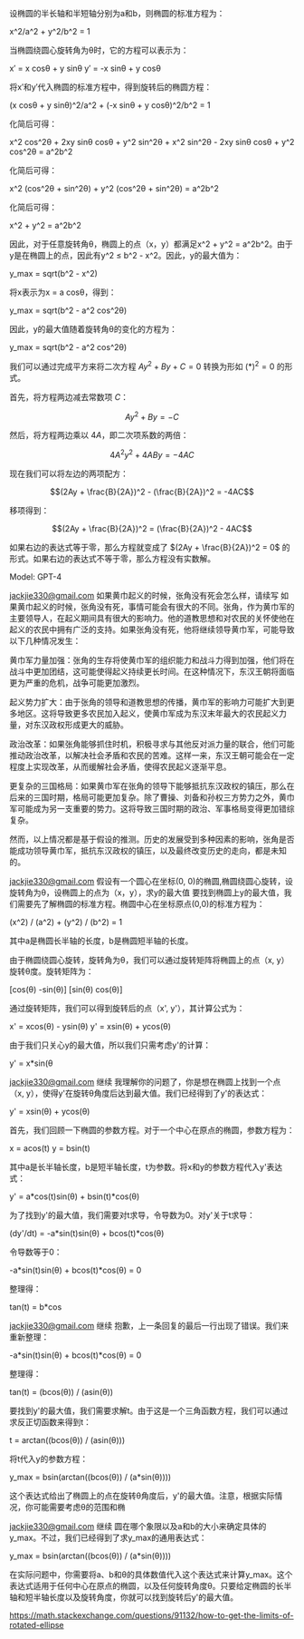 设椭圆的半长轴和半短轴分别为a和b，则椭圆的标准方程为：

x^2/a^2 + y^2/b^2 = 1

当椭圆绕圆心旋转角为θ时，它的方程可以表示为：

x′ = x cosθ + y sinθ y′ = -x sinθ + y cosθ

将x′和y′代入椭圆的标准方程中，得到旋转后的椭圆方程：

(x cosθ + y sinθ)^2/a^2 + (-x sinθ + y cosθ)^2/b^2 = 1

化简后可得：

x^2 cos^2θ + 2xy sinθ cosθ + y^2 sin^2θ + x^2 sin^2θ - 2xy sinθ cosθ + y^2 cos^2θ = a^2b^2

化简后可得：

x^2 (cos^2θ + sin^2θ) + y^2 (cos^2θ + sin^2θ) = a^2b^2

化简后可得：

x^2 + y^2 = a^2b^2

因此，对于任意旋转角θ，椭圆上的点（x，y）都满足x^2 + y^2 = a^2b^2。由于y是在椭圆上的点，因此有y^2 ≤ b^2 - x^2。因此，y的最大值为：

y_max = sqrt(b^2 - x^2)

将x表示为x = a cosθ，得到：

y_max = sqrt(b^2 - a^2 cos^2θ)

因此，y的最大值随着旋转角θ的变化的方程为：

y_max = sqrt(b^2 - a^2 cos^2θ)







我们可以通过完成平方来将二次方程 $Ay^2 + By + C = 0$ 转换为形如 $(*)^2=0$ 的形式。

首先，将方程两边减去常数项 $C$：

$$Ay^2 + By = -C$$

然后，将方程两边乘以 $4A$，即二次项系数的两倍：

$$4A^2y^2 + 4ABy = -4AC$$

现在我们可以将左边的两项配方：

$$(2Ay + \frac{B}{2A})^2 - (\frac{B}{2A})^2 = -4AC$$

移项得到：

$$(2Ay + \frac{B}{2A})^2 = (\frac{B}{2A})^2 - 4AC$$

如果右边的表达式等于零，那么方程就变成了 $(2Ay + \frac{B}{2A})^2 = 0$ 的形式。如果右边的表达式不等于零，那么方程没有实数解。



Model: GPT-4

jackjie330@gmail.com
如果黄巾起义的时候，张角没有死会怎么样，请续写
如果黄巾起义的时候，张角没有死，事情可能会有很大的不同。张角，作为黄巾军的主要领导人，在起义期间具有很大的影响力。他的道教思想和对农民的关怀使他在起义的农民中拥有广泛的支持。如果张角没有死，他将继续领导黄巾军，可能导致以下几种情况发生：

黄巾军力量加强：张角的生存将使黄巾军的组织能力和战斗力得到加强，他们将在战斗中更加团结，这可能使得起义持续更长时间。在这种情况下，东汉王朝将面临更为严重的危机，战争可能更加激烈。

起义势力扩大：由于张角的领导和道教思想的传播，黄巾军的影响力可能扩大到更多地区。这将导致更多农民加入起义，使黄巾军成为东汉末年最大的农民起义力量，对东汉政权形成更大的威胁。

政治改革：如果张角能够抓住时机，积极寻求与其他反对派力量的联合，他们可能推动政治改革，以解决社会矛盾和农民的苦难。这样一来，东汉王朝可能会在一定程度上实现改革，从而缓解社会矛盾，使得农民起义逐渐平息。

更复杂的三国格局：如果黄巾军在张角的领导下能够抵抗东汉政权的镇压，那么在后来的三国时期，格局可能更加复杂。除了曹操、刘备和孙权三方势力之外，黄巾军可能成为另一支重要的势力。这将导致三国时期的政治、军事格局变得更加错综复杂。

然而，以上情况都是基于假设的推测。历史的发展受到多种因素的影响，张角是否能成功领导黄巾军，抵抗东汉政权的镇压，以及最终改变历史的走向，都是未知的。




jackjie330@gmail.com
假设有一个圆心在坐标(0, 0)的椭圆,椭圆绕圆心旋转，设旋转角为θ，设椭圆上的点为（x，y），求y的最大值
要找到椭圆上y的最大值，我们需要先了解椭圆的标准方程。椭圆中心在坐标原点(0,0)的标准方程为：

(x^2) / (a^2) + (y^2) / (b^2) = 1

其中a是椭圆长半轴的长度，b是椭圆短半轴的长度。

由于椭圆绕圆心旋转，旋转角为θ，我们可以通过旋转矩阵将椭圆上的点（x, y）旋转θ度。旋转矩阵为：

[cos(θ) -sin(θ)]
[sin(θ) cos(θ)]

通过旋转矩阵，我们可以得到旋转后的点（x', y'），其计算公式为：

x' = xcos(θ) - ysin(θ)
y' = xsin(θ) + ycos(θ)

由于我们只关心y的最大值，所以我们只需考虑y'的计算：

y' = x*sin(θ




jackjie330@gmail.com
继续
我理解你的问题了，你是想在椭圆上找到一个点（x, y），使得y'在旋转θ角度后达到最大值。我们已经得到了y'的表达式：

y' = xsin(θ) + ycos(θ)

首先，我们回顾一下椭圆的参数方程。对于一个中心在原点的椭圆，参数方程为：

x = acos(t)
y = bsin(t)

其中a是长半轴长度，b是短半轴长度，t为参数。将x和y的参数方程代入y'表达式：

y' = a*cos(t)sin(θ) + bsin(t)*cos(θ)

为了找到y'的最大值，我们需要对t求导，令导数为0。对y'关于t求导：

(dy'/dt) = -a*sin(t)sin(θ) + bcos(t)*cos(θ)

令导数等于0：

-a*sin(t)sin(θ) + bcos(t)*cos(θ) = 0

整理得：

tan(t) = b*cos




jackjie330@gmail.com
继续
抱歉，上一条回复的最后一行出现了错误。我们来重新整理：

-a*sin(t)sin(θ) + bcos(t)*cos(θ) = 0

整理得：

tan(t) = (bcos(θ)) / (asin(θ))

要找到y'的最大值，我们需要求解t。由于这是一个三角函数方程，我们可以通过求反正切函数来得到t：

t = arctan((bcos(θ)) / (asin(θ)))

将t代入y的参数方程：

y_max = bsin(arctan((bcos(θ)) / (a*sin(θ))))

这个表达式给出了椭圆上的点在旋转θ角度后，y'的最大值。注意，根据实际情况，你可能需要考虑θ的范围和椭




jackjie330@gmail.com
继续
圆在哪个象限以及a和b的大小来确定具体的y_max。不过，我们已经得到了求y_max的通用表达式：

y_max = bsin(arctan((bcos(θ)) / (a*sin(θ))))

在实际问题中，你需要将a、b和θ的具体数值代入这个表达式来计算y_max。这个表达式适用于任何中心在原点的椭圆，以及任何旋转角度θ。只要给定椭圆的长半轴和短半轴长度以及旋转角度，你就可以找到旋转后y'的最大值。

https://math.stackexchange.com/questions/91132/how-to-get-the-limits-of-rotated-ellipse